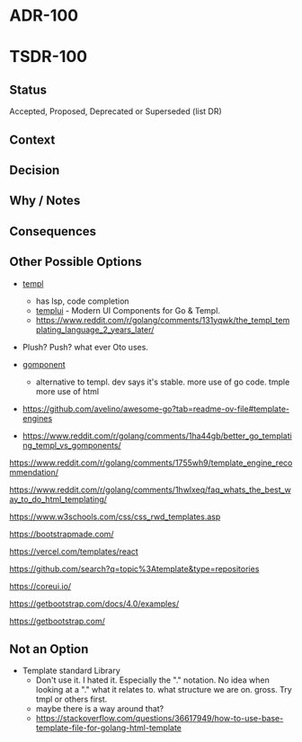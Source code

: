 # ADR-100
# TSDR-100

## Status

Accepted, Proposed, Deprecated or Superseded (list DR)

## Context



## Decision



## Why / Notes



## Consequences



## Other Possible Options

- [templ](https://templ.guide/)
  - has lsp, code completion
  - [templui](https://github.com/axzilla/templui) - Modern UI Components for Go & Templ.
  - https://www.reddit.com/r/golang/comments/131yqwk/the_templ_templating_language_2_years_later/
- Plush? Push? what ever Oto uses.

- [gomponent](https://www.gomponents.com/)
  - alternative to templ. dev says it's stable. more use of go code. tmple more use of html

- https://github.com/avelino/awesome-go?tab=readme-ov-file#template-engines

- https://www.reddit.com/r/golang/comments/1ha44gb/better_go_templating_templ_vs_gomponents/

https://www.reddit.com/r/golang/comments/1755wh9/template_engine_recommendation/

https://www.reddit.com/r/golang/comments/1hwlxeq/faq_whats_the_best_way_to_do_html_templating/


https://www.w3schools.com/css/css_rwd_templates.asp

https://bootstrapmade.com/

https://vercel.com/templates/react

https://github.com/search?q=topic%3Atemplate&type=repositories

https://coreui.io/

  https://getbootstrap.com/docs/4.0/examples/

 https://getbootstrap.com/

## Not an Option

- Template standard Library
  - Don't use it. I hated it. Especially the "." notation. No idea when looking at a "." what it relates to. what structure we are on. gross. Try tmpl or others first.
  - maybe there is a way around that?
  - https://stackoverflow.com/questions/36617949/how-to-use-base-template-file-for-golang-html-template